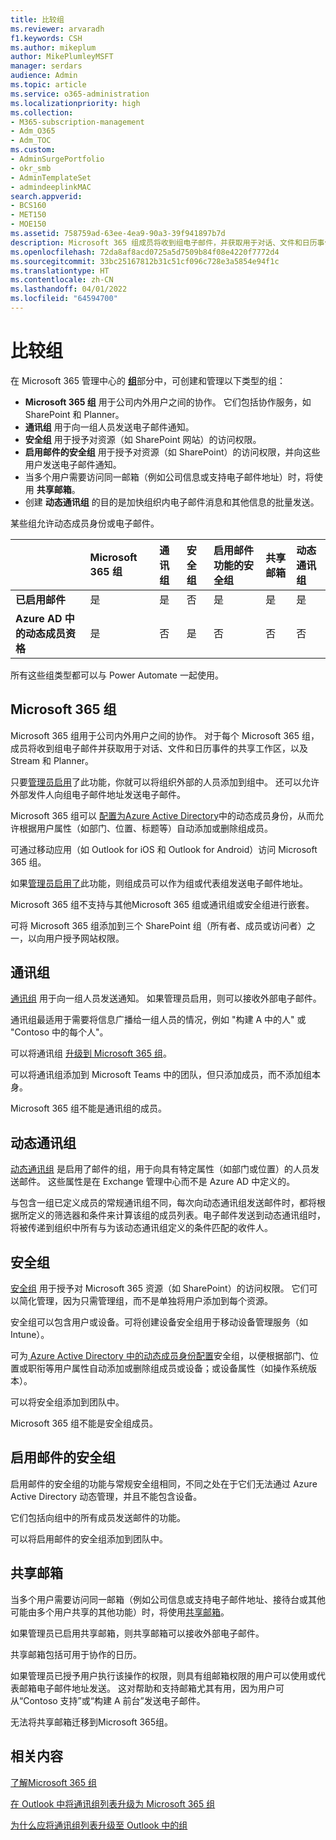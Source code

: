 ```yaml
---
title: 比较组
ms.reviewer: arvaradh
f1.keywords: CSH
ms.author: mikeplum
author: MikePlumleyMSFT
manager: serdars
audience: Admin
ms.topic: article
ms.service: o365-administration
ms.localizationpriority: high
ms.collection:
- M365-subscription-management
- Adm_O365
- Adm_TOC
ms.custom:
- AdminSurgePortfolio
- okr_smb
- AdminTemplateSet
- admindeeplinkMAC
search.appverid:
- BCS160
- MET150
- MOE150
ms.assetid: 758759ad-63ee-4ea9-90a3-39f941897b7d
description: Microsoft 365 组成员将收到组电子邮件，并获取用于对话、文件和日历事件的共享工作区，以及 Stream 和 Planner。
ms.openlocfilehash: 72da8af8acd0725a5d7509b84f08e4220f7772d4
ms.sourcegitcommit: 33bc25167812b31c51cf096c728e3a5854e94f1c
ms.translationtype: HT
ms.contentlocale: zh-CN
ms.lasthandoff: 04/01/2022
ms.locfileid: "64594700"
---
```

# <a name="compare-groups"></a>比较组

在 Microsoft 365 管理中心的 <a href="https://go.microsoft.com/fwlink/p/?linkid=2052855" target="_blank">**组**</a>部分中，可创建和管理以下类型的组： 

- **Microsoft 365 组** 用于公司内外用户之间的协作。 它们包括协作服务，如 SharePoint 和 Planner。
- **通讯组** 用于向一组人员发送电子邮件通知。
- **安全组** 用于授予对资源（如 SharePoint 网站）的访问权限。
- **启用邮件的安全组** 用于授予对资源（如 SharePoint）的访问权限，并向这些用户发送电子邮件通知。
- 当多个用户需要访问同一邮箱（例如公司信息或支持电子邮件地址）时，将使用 **共享邮箱**。
- 创建 **动态通讯组** 的目的是加快组织内电子邮件消息和其他信息的批量发送。

某些组允许动态成员身份或电子邮件。

||Microsoft 365 组|通讯组|安全组|启用邮件功能的安全组|共享邮箱|动态通讯组|
|:----|:----|:----|:----|:----|:----|:----|
|**已启用邮件**|是|是|否|是|是|是|
|**Azure AD 中的动态成员资格**|是|否|是|否|否|否|

所有这些组类型都可以与 Power Automate 一起使用。

## <a name="microsoft-365-groups"></a>Microsoft 365 组

Microsoft 365 组用于公司内外用户之间的协作。 对于每个 Microsoft 365 组，成员将收到组电子邮件并获取用于对话、文件和日历事件的共享工作区，以及 Stream 和 Planner。

只要[管理员启用](manage-guest-access-in-groups.md)了此功能，你就可以将组织外部的人员添加到组中。 还可以允许外部发件人向组电子邮件地址发送电子邮件。

Microsoft 365 组可以 [配置为Azure Active Directory](/azure/active-directory/users-groups-roles/groups-change-type)中的动态成员身份，从而允许根据用户属性（如部门、位置、标题等）自动添加或删除组成员。

可通过移动应用（如 Outlook for iOS 和 Outlook for Android）访问 Microsoft 365 组。

如果[管理员启用了](../../solutions/allow-members-to-send-as-or-send-on-behalf-of-group.md)此功能，则组成员可以作为组或代表组发送电子邮件地址。

Microsoft 365 组不支持与其他Microsoft 365 组或通讯组或安全组进行嵌套。

可将 Microsoft 365 组添加到三个 SharePoint 组（所有者、成员或访问者）之一，以向用户授予网站权限。

## <a name="distribution-groups"></a>通讯组

[通讯组](/exchange/recipients-in-exchange-online/manage-distribution-groups/manage-distribution-groups) 用于向一组人员发送通知。 如果管理员启用，则可以接收外部电子邮件。

通讯组最适用于需要将信息广播给一组人员的情况，例如 "构建 A 中的人" 或 "Contoso 中的每个人"。

可以将通讯组 [升级到 Microsoft 365 组](../manage/upgrade-distribution-lists.md)。

可以将通讯组添加到 Microsoft Teams 中的团队，但只添加成员，而不添加组本身。

Microsoft 365 组不能是通讯组的成员。

## <a name="dynamic-distribution-groups"></a>动态通讯组 

[动态通讯组](/exchange/recipients-in-exchange-online/manage-dynamic-distribution-groups/manage-dynamic-distribution-groups) 是启用了邮件的组，用于向具有特定属性（如部门或位置）的人员发送邮件。 这些属性是在 Exchange 管理中心而不是 Azure AD 中定义的。

与包含一组已定义成员的常规通讯组不同，每次向动态通讯组发送邮件时，都将根据所定义的筛选器和条件来计算该组的成员列表。电子邮件发送到动态通讯组时，将被传递到组织中所有与为该动态通讯组定义的条件匹配的收件人。

## <a name="security-groups"></a>安全组

[安全组](../email/create-edit-or-delete-a-security-group.md) 用于授予对 Microsoft 365 资源（如 SharePoint）的访问权限。 它们可以简化管理，因为只需管理组，而不是单独将用户添加到每个资源。

安全组可以包含用户或设备。可将创建设备安全组用于移动设备管理服务（如 Intune）。

可为[ Azure Active Directory 中的动态成员身份配置](/azure/active-directory/users-groups-roles/groups-change-type)安全组，以便根据部门、位置或职衔等用户属性自动添加或删除组成员或设备；或设备属性（如操作系统版本）。

可以将安全组添加到团队中。

Microsoft 365 组不能是安全组成员。

## <a name="mail-enabled-security-groups"></a>启用邮件的安全组

启用邮件的安全组的功能与常规安全组相同，不同之处在于它们无法通过 Azure Active Directory 动态管理，并且不能包含设备。

它们包括向组中的所有成员发送邮件的功能。

可以将启用邮件的安全组添加到团队中。

## <a name="shared-mailboxes"></a>共享邮箱

当多个用户需要访问同一邮箱（例如公司信息或支持电子邮件地址、接待台或其他可能由多个用户共享的其他功能）时，将使用[共享邮箱](../email/create-a-shared-mailbox.md)。

如果管理员已启用共享邮箱，则共享邮箱可以接收外部电子邮件。

共享邮箱包括可用于协作的日历。

如果管理员已授予用户执行该操作的权限，则具有组邮箱权限的用户可以使用或代表邮箱电子邮件地址发送。 这对帮助和支持邮箱尤其有用，因为用户可从“Contoso 支持”或“构建 A 前台”发送电子邮件。

无法将共享邮箱迁移到Microsoft 365组。

## <a name="related-content"></a>相关内容

[了解Microsoft 365 组](https://support.microsoft.com/office/b565caa1-5c40-40ef-9915-60fdb2d97fa2)

[在 Outlook 中将通讯组列表升级为 Microsoft 365 组](/microsoft-365/admin/manage/upgrade-distribution-lists)

[为什么应将通讯组列表升级至 Outlook 中的组](https://support.microsoft.com/office/7fb3d880-593b-4909-aafa-950dd50ce188)
